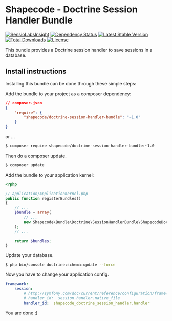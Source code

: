 Shapecode - Doctrine Session Handler Bundle
============

[![SensioLabsInsight](https://insight.sensiolabs.com/projects/459ede02-b412-445e-9846-336cbfeb3fd5/mini.png)](https://insight.sensiolabs.com/projects/459ede02-b412-445e-9846-336cbfeb3fd5)
[![Dependency Status](https://www.versioneye.com/user/projects/5776d31e68ee07004d8f8eae/badge.svg?style=flat-square)](https://www.versioneye.com/user/projects/5776d31e68ee07004d8f8eae)
[![Latest Stable Version](https://poser.pugx.org/shapecode/doctrine-session-handler-bundle/v/stable)](https://packagist.org/packages/shapecode/doctrine-session-handler-bundle)
[![Total Downloads](https://poser.pugx.org/shapecode/doctrine-session-handler-bundle/downloads)](https://packagist.org/packages/shapecode/doctrine-session-handler-bundle)
[![License](https://poser.pugx.org/shapecode/doctrine-session-handler-bundle/license)](https://packagist.org/packages/shapecode/doctrine-session-handler-bundle)

This bundle provides a Doctrine session handler to save sessions in a database.

Install instructions
--------------------------------

Installing this bundle can be done through these simple steps:

Add the bundle to your project as a composer dependency:

```json
// composer.json
{
    "require": {
        "shapecode/doctrine-session-handler-bundle": "~1.0"
    }
}
```

or ...

```bash
$ composer require shapecode/doctrine-session-handler-bundle:~1.0
```

Then do a composer update.

```bash
$ composer update
```

Add the bundle to your application kernel:
```php
<?php

// application/ApplicationKernel.php
public function registerBundles()
{
	// ...
	$bundle = array(
		// ...
        new Shapecode\Bundle\Doctrine\SessionHandlerBundle\ShapecodeDoctrineSessionHandlerBundle,
	);
    // ...

    return $bundles;
}
```

Update your database.

```bash
$ php bin/console doctrine:schema:update --force
```

Now you have to change your application config.

```yml
framework:
    session:
        # http://symfony.com/doc/current/reference/configuration/framework.html#handler-id
        # handler_id:  session.handler.native_file
        handler_id:  shapecode_doctrine_session_handler.handler
```

You are done ;)
